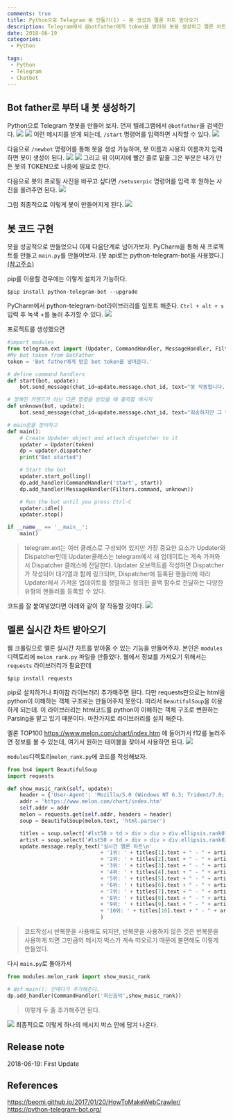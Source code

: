 ```yaml
---
comments: true
title: Python으로 Telegram 봇 만들기(1) - 봇 생성과 멜론 차트 받아오기
description: Telegram에서 @botfather에게 token을 받아와 봇을 생성하고 멜론 차트 받아오기
date: 2018-06-19
categories:
 - Python

tags:
 - Python
 - Telegram
 - Chatbot
---
```


## Bot father로 부터 내 봇 생성하기

Python으로 Telegram 챗봇을 만들어 보자. 먼저 텔레그램에서 `@botfather`을 검색한다.
![](https://github.com/mikail0205/mikail0205.github.io/blob/master/assets/images/2018/telegrambot/creation/search_botfather_img.PNG?raw=true)
![](https://github.com/mikail0205/mikail0205.github.io/blob/master/assets/images/2018/telegrambot/creation/whatbotcando.PNG?raw=true)
이런 메시지를 받게 되는데, `/start` 명령어를 입력하면 시작할 수 있다.
![](https://github.com/mikail0205/mikail0205.github.io/blob/master/assets/images/2018/telegrambot/creation/start.PNG?raw=true)

다음으로 `/newbot` 명령어를 통해 봇을 생성 가능하며, 봇 이름과 사용자 이름까지 입력하면 봇이 생성이 된다.
![](https://github.com/mikail0205/mikail0205.github.io/blob/master/assets/images/2018/telegrambot/creation/newbot.PNG?raw=true)
![](https://github.com/mikail0205/mikail0205.github.io/blob/master/assets/images/2018/telegrambot/creation/Inkedhyungin_test_bot_LI.jpg?raw=true)
그리고 위 이미지에 빨간 줄로 밑줄 그은 부분은 내가 만든 봇의 TOKEN으로 나중에 필요로 한다.

다음으로 봇의 프로필 사진을 바꾸고 싶다면 `/setuserpic` 명령어를 입력 후 원하는 사진을 올려주면 된다.
![](https://github.com/mikail0205/mikail0205.github.io/blob/master/assets/images/2018/telegrambot/creation/change_bot_image.PNG?raw=true)

그럼 최종적으로 이렇게 봇이 만들어지게 된다.
![](https://github.com/mikail0205/mikail0205.github.io/blob/master/assets/images/2018/telegrambot/creation/changed_profile_pic.PNG?raw=true)

## 봇 코드 구현

봇을 성공적으로 만들었으니 이제 다음단계로 넘어가보자. PyCharm을 통해 새 프로젝트를 만들고 `main.py`를 만들어보자. [봇 api로는 python-telegram-bot을 사용했다.] [(참고주소)](https://python-telegram-bot.org/)

pip를 이용할 경우에는 이렇게 설치가 가능하다.

```
$pip install python-telegram-bot --upgrade
```

PyCharm에서 python-telegram-bot라이브러리를 임포트 해준다.
`Ctrl + alt + s`입력 후 녹색 +를 눌러 추가할 수 있다.
![](https://github.com/mikail0205/mikail0205.github.io/blob/master/assets/images/2018/telegrambot/creation/import_library.PNG?raw=true)

프로젝트를 생성했으면

``` python
#import modules
from telegram.ext import (Updater, CommandHandler, MessageHandler, Filters,)
#My bot token from BotFather
token = 'Bot father에게 받은 bot token을 넣어준다.'

# define command handlers
def start(bot, update):
    bot.send_message(chat_id=update.message.chat_id, text="봇 작동합니다.")

# 정해진 커맨드가 아닌 다른 명령을 받았을 때 출력할 메시지
def unknown(bot, update):
    bot.send_message(chat_id=update.message.chat_id, text="죄송하지만 그 명령어를 이해할 수 없습니다.")

# main문을 정의하고
def main():
    # Create Updater object and attach dispatcher to it
    updater = Updater(token)
    dp = updater.dispatcher
    print("Bot started")

    # Start the bot
    updater.start_polling()
    dp.add_handler(CommandHandler('start', start))
    dp.add_handler(MessageHandler(Filters.command, unknown))

    # Run the bot until you press Ctrl-C
    updater.idle()
    updater.stop()

if __name__ == '__main__':
    main()
```
>telegram.ext는 여러 클래스로 구성되어 있지만 가장 중요한 요소가 Updater와 Dispatcher인데 Updater클래스는 telegram에서 새 업데이트는 계속 가져와서 Dispatcher 클래스에 전달한다. Updater 오브젝트를 작성하면 Dispatcher가 작성되어 대기열과 함께 링크되며, Dispatcher에 등록된 핸들러에 따라 Updater에서 가져온 업데이트를 정렬하고 정의한 콜백 함수로 전달하는 다양한 유형의 핸들러를 등록할 수 있다.

코드를 잘 붙여넣었다면 아래와 같이 잘 작동할 것이다.
![](https://github.com/mikail0205/mikail0205.github.io/blob/master/assets/images/2018/telegrambot/creation/start_command.PNG?raw=true)

## 멜론 실시간 차트 받아오기
웹 크롤링으로 멜론 실시간 차트를 받아올 수 있는 기능을 만들어주자. 본인은 `modules` 디렉토리에 `melon_rank.py` 파일을 만들었다. 웹에서 정보를 가져오기 위해서는 `requests` 라이브러리가 필요한데
```
$pip install requests
```
pip로 설치하거나 파이참 라이브러리 추가해주면 된다.
다만 requests만으로는 html을 python이 이해하는 객체 구조로는 만들어주지 못한다. 따라서 `BeautifulSoup`을 이용하게 되는데. 이 라이브러리는 html코드를 python이 이해하는 객체 구조로 변환하는 Parsing을 맡고 있기 때문이다. 마찬가지로 라이브러리를 설치 해준다.

멜론 TOP100 https://www.melon.com/chart/index.htm 에 들어가서 f12를 눌러주면 정보를 볼 수 있는데, 여기서 원하는 테이블을 찾아서 사용하면 된다. ![](https://github.com/mikail0205/mikail0205.github.io/blob/master/assets/images/2018/telegrambot/creation/melon_rank.png?raw=true)

`modules`디렉토리`melon_rank.py`에 코드를 작성해보자.

``` python
from bs4 import BeautifulSoup
import requests

def show_music_rank(self, update):
    header = {'User-Agent': 'Mozilla/5.0 (Windows NT 6.3; Trident/7.0; rv:11.0) like Gecko'}
    addr = 'https://www.melon.com/chart/index.htm'
    self.addr = addr
    melon = requests.get(self.addr, headers = header)
    soup = BeautifulSoup(melon.text, 'html.parser')

    titles = soup.select('#lst50 > td > div > div > div.ellipsis.rank01 > span > a')
    artist = soup.select('#lst50 > td > div > div > div.ellipsis.rank02 > span')
    update.message.reply_text('실시간 멜론 차트\n'
                              + '1위: ' + titles[1].text + " - " + artist[1].text + '\n'
                              + '2위: ' + titles[2].text + " - " + artist[2].text + '\n'
                              + '3위: ' + titles[3].text + " - " + artist[3].text + '\n'
                              + '4위: ' + titles[4].text + " - " + artist[4].text + '\n'
                              + '5위: ' + titles[5].text + " - " + artist[5].text + '\n'
                              + '6위: ' + titles[6].text + " - " + artist[6].text + '\n'
                              + '7위: ' + titles[7].text + " - " + artist[7].text + '\n'
                              + '8위: ' + titles[8].text + " - " + artist[8].text + '\n'
                              + '9위: ' + titles[9].text + " - " + artist[9].text + '\n'
                              + '10위: ' + titles[10].text + " - " + artist[10].text + '\n'
                              )

```
> 코드작성시 반복문을 사용해도 되지만, 반복문을 사용하지 않은 것은 반복문을 사용하게 되면 그만큼의 메시지 박스가 계속 떠오르기 때문에 불편해도 이렇게 만들었다.

다시 `main.py`로 돌아가서
``` python
from modules.melon_rank import show_music_rank

# def main(): 안에다가 추가해준다.
dp.add_handler(CommandHandler('최신음악',show_music_rank))
```
> 이렇게 두 줄 추가해주면 된다.

![](https://github.com/mikail0205/mikail0205.github.io/blob/master/assets/images/2018/telegrambot/creation/show_music_rank.PNG?raw=true)
최종적으로 이렇게 하나의 메시지 박스 안에 담겨 나온다.


## Release note
2018-06-19: First Update  

## References
https://beomi.github.io/2017/01/20/HowToMakeWebCrawler/  
https://python-telegram-bot.org/